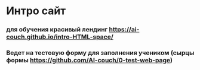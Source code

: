 # Интро сайт
### для обучения красивый лендинг https://ai-couch.github.io/intro-HTML-space/
### Ведет на тестовую форму для заполнения учеником (сырцы формы https://github.com/AI-couch/0-test-web-page)

